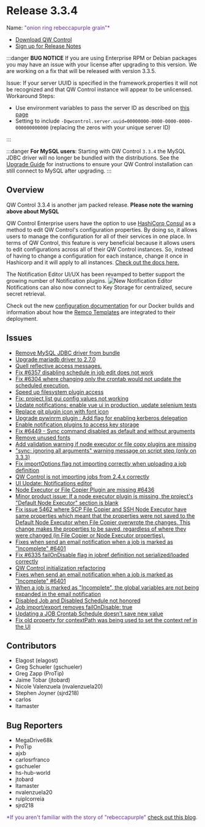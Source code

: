 # Release 3.3.4

Name: <span style="color: rebeccapurple"><span class="glyphicon glyphicon-grain"></span> "onion ring rebeccapurple grain"*</span>

- [Download QW Control](https://download.qwcontrol.com/)
- [Sign up for Release Notes](https://www.qwcontrol.com/release-notes-signup)

:::danger
**BUG NOTICE** If you are using Enterprise RPM or Debian packages you may have an issue with your license after upgrading to this version.  We are working on a fix that will be released with version 3.3.5.

Issue: If your server UUID is specified in the framework.properties it will not be recognized and that QW Control instance will appear to be unlicensed.
Workaround Steps:
- Use environment variables to pass the server ID as described on [this page](https://docs.qwcontrol.com/docs/administration/configuration/system-properties.html#rpm-and-deb)
- Setting to include `-Dqwcontrol.server.uuid=00000000-0000-0000-0000-000000000000` (replacing the zeros with your unique server ID)

:::

:::danger
**For MySQL users**: Starting with QW Control `3.3.4` the MySQL JDBC driver will no longer be
bundled with the distributions. See the [Upgrade Guide](/upgrading/upgrading-to-qwcontrol-3.3.4.md)
for instructions to ensure your QW Control installation can still connect to MySQL after upgrading.
:::

## Overview

QW Control 3.3.4 is another jam packed release.  **Please note the warning above about MySQL**

QW Control Enterprise users have the option to use [HashiCorp Consul](https://www.consul.io) as a method to edit QW Control's configuration properties. By doing so, it allows users to manage the configuration for all of their services in one place. In terms of QW Control, this feature is very beneficial because it allows users to edit configurations across all of their QW Control instances. So, instead of having to change a configuration for each instance, change it once in Hashicorp and it will apply to all instances. [Check out the docs here.](https://docs.qwcontrol.com/docs/administration/configuration/hashicorp-consul.html)

The Notification Editor UI/UX has been revamped to better support the growing number of Notification plugins.
![New Notification Editor](~@assets/img/releasenotes-3.3.4-notifications.png)
Notifications can also now connect to Key Storage for centralized, secure secret retrieval.

Check out the new [configuration documentation](https://docs.qwcontrol.com/docs/administration/configuration/docker.html) for our Docker builds and information about how the [Remco Templates](https://docs.qwcontrol.com/docs/administration/configuration/docker/extending-configuration.html) are integrated to their deployment.



## Issues

* [Remove MySQL JDBC driver from bundle](https://github.com/qwcontrol/qwcontrol/pull/6511)
* [Upgrade mariadb driver to 2.7.0](https://github.com/qwcontrol/qwcontrol/pull/6502)
* [Quell reflective access messages.](https://github.com/qwcontrol/qwcontrol/pull/6500)
* [Fix #6357 disabling schedule in job edit does not work](https://github.com/qwcontrol/qwcontrol/pull/6492)
* [Fix #6304 where changing only the crontab would not update the scheduled execution.](https://github.com/qwcontrol/qwcontrol/pull/6490)
* [Speed up filesystem plugin access](https://github.com/qwcontrol/qwcontrol/pull/6485)
* [Fix: project list gui config values not working](https://github.com/qwcontrol/qwcontrol/pull/6470)
* [Update notifications: enable vue ui in production, update selenium tests](https://github.com/qwcontrol/qwcontrol/pull/6464)
* [Replace git plugin icon with font icon](https://github.com/qwcontrol/qwcontrol/pull/6460)
* [Upgrade pywinrm plugin : Add flag for enabling kerberos delegation](https://github.com/qwcontrol/qwcontrol/pull/6458)
* [Enable notification plugins to access key storage](https://github.com/qwcontrol/qwcontrol/pull/6457)
* [Fix #6449 - Sync command disabled as default and without arguments](https://github.com/qwcontrol/qwcontrol/pull/6456)
* [Remove unused fonts](https://github.com/qwcontrol/qwcontrol/pull/6455)
* [Add validation warning if node executor or file copy plugins are missing](https://github.com/qwcontrol/qwcontrol/pull/6454)
* ["sync: ignoring all arguments" warning message on script step (only on 3.3.3)](https://github.com/qwcontrol/qwcontrol/issues/6449)
* [Fix importOptions flag not importing correctly when uploading a job definition](https://github.com/qwcontrol/qwcontrol/pull/6444)
* [QW Control is not importing jobs from 2.4.x correctly](https://github.com/qwcontrol/qwcontrol/issues/6442)
* [UI Update: Notifications editor](https://github.com/qwcontrol/qwcontrol/pull/6438)
* [Node Executor or File Copier Plugin are missing #6436](https://github.com/qwcontrol/qwcontrol/pull/6437)
* [Minor product issue: If a node executor plugin is missing, the project's "Default Node Executor" section is blank](https://github.com/qwcontrol/qwcontrol/issues/6436)
* [Fix issue 5462 where SCP File Copier and SSH Node Executor have same properties which meant that the properties were not saved to the Default Node Executor when File Copier overwrote the changes. This change makes the properties to be saved, regardless of where they were changed (in File Copier or Node Executor properties).](https://github.com/qwcontrol/qwcontrol/pull/6434)
* [Fixes when send an email notification when a job is marked as "Incomplete" #6401](https://github.com/qwcontrol/qwcontrol/pull/6425)
* [Fix #6335 failOnDisable flag in jobref definition not serialized/loaded correctly](https://github.com/qwcontrol/qwcontrol/pull/6417)
* [QW Control initialization refactoring](https://github.com/qwcontrol/qwcontrol/pull/6414)
* [Fixes when send an email notification when a job is marked as "Incomplete" #6401](https://github.com/qwcontrol/qwcontrol/pull/6407)
* [When a job is marked as "Incomplete", the global variables are not being expanded in the email notification ](https://github.com/qwcontrol/qwcontrol/issues/6401)
* [Disabled Job and Disabled Schedule not honored ](https://github.com/qwcontrol/qwcontrol/issues/6357)
* [Job import/export removes failOnDisable: true](https://github.com/qwcontrol/qwcontrol/issues/6335)
* [Updating a JOB Crontab Schedule doesn't save new value](https://github.com/qwcontrol/qwcontrol/issues/6304)
* [Fix old property for contextPath was being used to set the context ref in the UI](https://github.com/qwcontrol/qwcontrol/pull/6516)


## Contributors

* Elagost (elagost)
* Greg Schueler (gschueler)
* Greg Zapp (ProTip)
* Jaime Tobar (jtobard)
* Nicole Valenzuela (nvalenzuela20)
* Stephen Joyner (sjrd218)
* carlos
* ltamaster

## Bug Reporters

* MegaDrive68k
* ProTip
* ajxb
* carlosrfranco
* gschueler
* hs-hub-world
* jtobard
* ltamaster
* nvalenzuela20
* ruiplcorreia
* sjrd218


<span style="color: rebeccapurple">*If you aren't familiar with the story of "rebeccapurple" [check out this blog](https://medium.com/@valgaze/the-hidden-purple-memorial-in-your-web-browser-7d84813bb416).</span>
